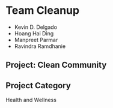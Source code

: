 # Team Cleanup
- Kevin D. Delgado
- Hoang Hai Ding
- Manpreet Parmar
- Ravindra Ramdhanie

## Project: Clean Community

## Project Category
Health and Wellness
